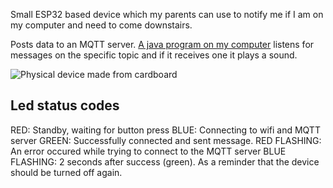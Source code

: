 Small ESP32 based device which my parents can use to notify me if I am on my computer and need to come downstairs.

Posts data to an MQTT server. [A java program on my computer](https://github.com/Derkades/mqtt-notifier) listens for messages on the specific topic and if it receives one it plays a sound.

![Physical device made from cardboard](https://i.imgur.com/3Ep5LUs.jpg)

## Led status codes
RED: Standby, waiting for button press
BLUE: Connecting to wifi and MQTT server
GREEN: Successfully connected and sent message.
RED FLASHING: An error occured while trying to connect to the MQTT server
BLUE FLASHING: 2 seconds after success (green). As a reminder that the device should be turned off again.

